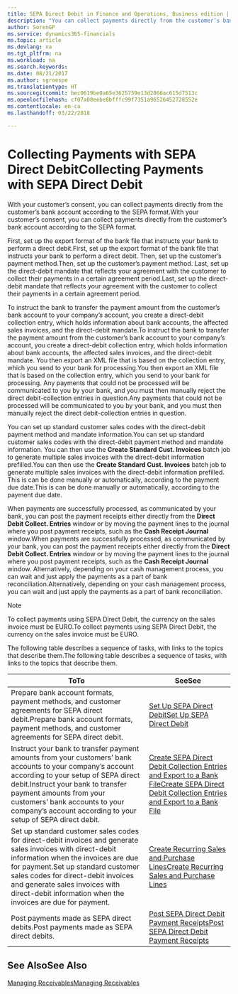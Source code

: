 ```yaml
---
title: SEPA Direct Debit in Finance and Operations, Business edition | Microsoft Docs
description: "You can collect payments directly from the customer’s bank account according to the SEPA format."
author: SorenGP
ms.service: dynamics365-financials
ms.topic: article
ms.devlang: na
ms.tgt_pltfrm: na
ms.workload: na
ms.search.keywords: 
ms.date: 08/21/2017
ms.author: sgroespe
ms.translationtype: HT
ms.sourcegitcommit: bec0619be0a65e3625759e13d2866ac615d7513c
ms.openlocfilehash: cf07a08eebe8bfffc99f7351a96526452728552e
ms.contentlocale: en-ca
ms.lasthandoff: 03/22/2018

---
```

# <a name="collecting-payments-with-sepa-direct-debit"></a><span data-ttu-id="a2f32-103">Collecting Payments with SEPA Direct Debit</span><span class="sxs-lookup"><span data-stu-id="a2f32-103">Collecting Payments with SEPA Direct Debit</span></span>
<span data-ttu-id="a2f32-104">With your customer’s consent, you can collect payments directly from the customer’s bank account according to the SEPA format.</span><span class="sxs-lookup"><span data-stu-id="a2f32-104">With your customer’s consent, you can collect payments directly from the customer’s bank account according to the SEPA format.</span></span>  

 <span data-ttu-id="a2f32-105">First, set up the export format of the bank file that instructs your bank to perform a direct debit.</span><span class="sxs-lookup"><span data-stu-id="a2f32-105">First, set up the export format of the bank file that instructs your bank to perform a direct debit.</span></span> <span data-ttu-id="a2f32-106">Then, set up the customer’s payment method.</span><span class="sxs-lookup"><span data-stu-id="a2f32-106">Then, set up the customer’s payment method.</span></span> <span data-ttu-id="a2f32-107">Last, set up the direct-debit mandate that reflects your agreement with the customer to collect their payments in a certain agreement period.</span><span class="sxs-lookup"><span data-stu-id="a2f32-107">Last, set up the direct-debit mandate that reflects your agreement with the customer to collect their payments in a certain agreement period.</span></span>  

 <span data-ttu-id="a2f32-108">To instruct the bank to transfer the payment amount from the customer’s bank account to your company’s account, you create a direct-debit collection entry, which holds information about bank accounts, the affected sales invoices, and the direct-debit mandate.</span><span class="sxs-lookup"><span data-stu-id="a2f32-108">To instruct the bank to transfer the payment amount from the customer’s bank account to your company’s account, you create a direct-debit collection entry, which holds information about bank accounts, the affected sales invoices, and the direct-debit mandate.</span></span> <span data-ttu-id="a2f32-109">You then export an XML file that is based on the collection entry, which you send to your bank for processing.</span><span class="sxs-lookup"><span data-stu-id="a2f32-109">You then export an XML file that is based on the collection entry, which you send to your bank for processing.</span></span> <span data-ttu-id="a2f32-110">Any payments that could not be processed will be communicated to you by your bank, and you must then manually reject the direct debit-collection entries in question.</span><span class="sxs-lookup"><span data-stu-id="a2f32-110">Any payments that could not be processed will be communicated to you by your bank, and you must then manually reject the direct debit-collection entries in question.</span></span>  

 <span data-ttu-id="a2f32-111">You can set up standard customer sales codes with the direct-debit payment method and mandate information.</span><span class="sxs-lookup"><span data-stu-id="a2f32-111">You can set up standard customer sales codes with the direct-debit payment method and mandate information.</span></span> <span data-ttu-id="a2f32-112">You can then use the **Create Standard Cust. Invoices** batch job to generate multiple sales invoices with the direct-debit information prefilled.</span><span class="sxs-lookup"><span data-stu-id="a2f32-112">You can then use the **Create Standard Cust. Invoices** batch job to generate multiple sales invoices with the direct-debit information prefilled.</span></span> <span data-ttu-id="a2f32-113">This is can be done manually or automatically, according to the payment due date.</span><span class="sxs-lookup"><span data-stu-id="a2f32-113">This is can be done manually or automatically, according to the payment due date.</span></span>  

 <span data-ttu-id="a2f32-114">When payments are successfully processed, as communicated by your bank, you can post the payment receipts either directly from the **Direct Debit Collect. Entries** window or by moving the payment lines to the journal where you post payment receipts, such as the **Cash Receipt Journal** window.</span><span class="sxs-lookup"><span data-stu-id="a2f32-114">When payments are successfully processed, as communicated by your bank, you can post the payment receipts either directly from the **Direct Debit Collect. Entries** window or by moving the payment lines to the journal where you post payment receipts, such as the **Cash Receipt Journal** window.</span></span> <span data-ttu-id="a2f32-115">Alternatively, depending on your cash management process, you can wait and just apply the payments as a part of bank reconciliation.</span><span class="sxs-lookup"><span data-stu-id="a2f32-115">Alternatively, depending on your cash management process, you can wait and just apply the payments as a part of bank reconciliation.</span></span>  

> [!NOTE]  
>  <span data-ttu-id="a2f32-116">To collect payments using SEPA Direct Debit, the currency on the sales invoice must be EURO.</span><span class="sxs-lookup"><span data-stu-id="a2f32-116">To collect payments using SEPA Direct Debit, the currency on the sales invoice must be EURO.</span></span>  

 <span data-ttu-id="a2f32-117">The following table describes a sequence of tasks, with links to the topics that describe them.</span><span class="sxs-lookup"><span data-stu-id="a2f32-117">The following table describes a sequence of tasks, with links to the topics that describe them.</span></span>   

|<span data-ttu-id="a2f32-118">**To**</span><span class="sxs-lookup"><span data-stu-id="a2f32-118">**To**</span></span>|<span data-ttu-id="a2f32-119">**See**</span><span class="sxs-lookup"><span data-stu-id="a2f32-119">**See**</span></span>|  
|------------|-------------|  
|<span data-ttu-id="a2f32-120">Prepare bank account formats, payment methods, and customer agreements for SEPA direct debit.</span><span class="sxs-lookup"><span data-stu-id="a2f32-120">Prepare bank account formats, payment methods, and customer agreements for SEPA direct debit.</span></span>|[<span data-ttu-id="a2f32-121">Set Up SEPA Direct Debit</span><span class="sxs-lookup"><span data-stu-id="a2f32-121">Set Up SEPA Direct Debit</span></span>](finance-how-to-set-up-sepa-direct-debit.md)|  
|<span data-ttu-id="a2f32-122">Instruct your bank to transfer payment amounts from your customers’ bank accounts to your company’s account according to your setup of SEPA direct debit.</span><span class="sxs-lookup"><span data-stu-id="a2f32-122">Instruct your bank to transfer payment amounts from your customers’ bank accounts to your company’s account according to your setup of SEPA direct debit.</span></span>|[<span data-ttu-id="a2f32-123">Create SEPA Direct Debit Collection Entries and Export to a Bank File</span><span class="sxs-lookup"><span data-stu-id="a2f32-123">Create SEPA Direct Debit Collection Entries and Export to a Bank File</span></span>](finance-how-create-sepa-direct-debit-collection-entries-export-bank-file.md)|  
|<span data-ttu-id="a2f32-124">Set up standard customer sales codes for direct-debit invoices and generate sales invoices with direct-debit information when the invoices are due for payment.</span><span class="sxs-lookup"><span data-stu-id="a2f32-124">Set up standard customer sales codes for direct-debit invoices and generate sales invoices with direct-debit information when the invoices are due for payment.</span></span>|[<span data-ttu-id="a2f32-125">Create Recurring Sales and Purchase Lines</span><span class="sxs-lookup"><span data-stu-id="a2f32-125">Create Recurring Sales and Purchase Lines</span></span>](sales-how-work-standard-lines.md)|  
|<span data-ttu-id="a2f32-126">Post payments made as SEPA direct debits.</span><span class="sxs-lookup"><span data-stu-id="a2f32-126">Post payments made as SEPA direct debits.</span></span>|[<span data-ttu-id="a2f32-127">Post SEPA Direct Debit Payment Receipts</span><span class="sxs-lookup"><span data-stu-id="a2f32-127">Post SEPA Direct Debit Payment Receipts</span></span>](finance-how-to-post-sepa-direct-debit-payment-receipts.md)|  

## <a name="see-also"></a><span data-ttu-id="a2f32-128">See Also</span><span class="sxs-lookup"><span data-stu-id="a2f32-128">See Also</span></span>  
[<span data-ttu-id="a2f32-129">Managing Receivables</span><span class="sxs-lookup"><span data-stu-id="a2f32-129">Managing Receivables</span></span>](receivables-manage-receivables.md)

